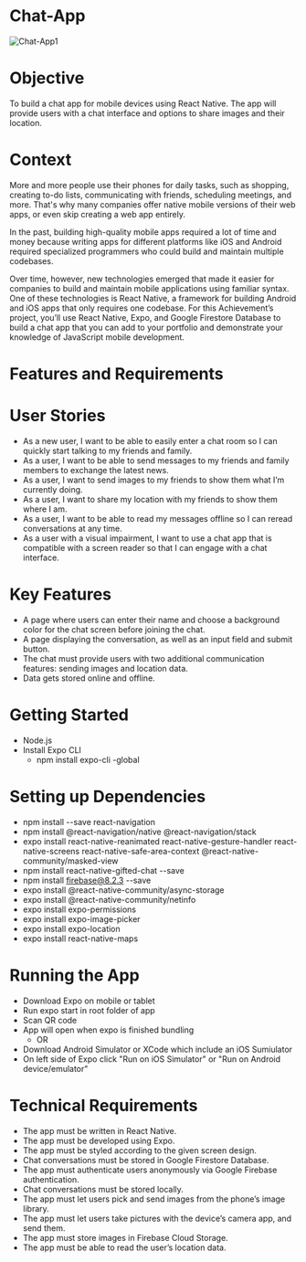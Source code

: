 # Chat-App

![Chat-App1](https://user-images.githubusercontent.com/83362705/138322948-802b1871-1bb0-4dbd-9999-e16af4b0e1ec.gif)


# Objective
To build a chat app for mobile devices using React Native. The app will
provide users with a chat interface and options to share images and their
location.

# Context
More and more people use their phones for daily tasks, such as shopping, creating to-do lists,
communicating with friends, scheduling meetings, and more. That's why many companies offer native
mobile versions of their web apps, or even skip creating a web app entirely.

In the past, building high-quality mobile apps required a lot of time and money because writing apps
for different platforms like iOS and Android required specialized programmers who could build and
maintain multiple codebases.

Over time, however, new technologies emerged that made it easier for companies to build and
maintain mobile applications using familiar syntax. One of these technologies is React Native, a
framework for building Android and iOS apps that only requires one codebase.
For this Achievement’s project, you’ll use React Native, Expo, and Google Firestore Database to build a
chat app that you can add to your portfolio and demonstrate your knowledge of JavaScript mobile
development.

# Features and Requirements

# User Stories
* As a new user, I want to be able to easily enter a chat room so I can quickly start talking to my
  friends and family.
* As a user, I want to be able to send messages to my friends and family members to exchange
  the latest news.
* As a user, I want to send images to my friends to show them what I’m currently doing.
* As a user, I want to share my location with my friends to show them where I am.
* As a user, I want to be able to read my messages offline so I can reread conversations at any
  time.
* As a user with a visual impairment, I want to use a chat app that is compatible with a screen
  reader so that I can engage with a chat interface.
  
# Key Features
* A page where users can enter their name and choose a background color for the chat screen
  before joining the chat.
* A page displaying the conversation, as well as an input field and submit button.
* The chat must provide users with two additional communication features: sending images
  and location data.
* Data gets stored online and offline.

# Getting Started
* Node.js
* Install Expo CLI
  * npm install expo-cli -global
# Setting up Dependencies
* npm install --save react-navigation
* npm install @react-navigation/native @react-navigation/stack
* expo install react-native-reanimated react-native-gesture-handler react-native-screens react-native-safe-area-context @react-native-community/masked-view
* npm install react-native-gifted-chat --save
* npm install firebase@8.2.3 --save
* expo install @react-native-community/async-storage
* expo install @react-native-community/netinfo
* expo install expo-permissions
* expo install expo-image-picker
* expo install expo-location
* expo install react-native-maps

# Running the App
* Download Expo on mobile or tablet
* Run expo start in root folder of app
* Scan QR code
* App will open when expo is finished bundling
   * OR
* Download Android Simulator or XCode which include an iOS Sumiulator
* On left side of Expo click "Run on iOS Simulator" or "Run on Android device/emulator"

# Technical Requirements
* The app must be written in React Native.
* The app must be developed using Expo.
* The app must be styled according to the given screen design.
* Chat conversations must be stored in Google Firestore Database.
* The app must authenticate users anonymously via Google Firebase authentication.
* Chat conversations must be stored locally.
* The app must let users pick and send images from the phone’s image library.
* The app must let users take pictures with the device’s camera app, and send them.
* The app must store images in Firebase Cloud Storage.
* The app must be able to read the user’s location data.


